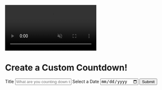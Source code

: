 <!DOCTYPE html>
<html lang="en">
<head>
    <meta charset="UTF-8">
    <meta name="viewport" content="width=device-width, initial-scale=1.0">
    <title>Custom Countdown</title>
    <link rel="icon" type="image/png" href="favicon.png">
    <link rel="stylesheet" href="style.css">
</head>
<body>
    <!-- Video background -->
    <video class="video-background" loop muted autoplay>
        <source src="time.mp4"></video></source>
    </video>
    <div class="video-overlay"></div>
    <!-- Container -->
    <div class="container">
        <!-- Input -->
        <div class="input-container" id="input-container">
            <h1>Create a Custom Countdown!</h1>
           <form class="form" id="countdownForm">
               <label for="title">Title</label>
               <input type="text" id="title" placeholder="What are you counting down to?">
               <label for="date-picker">Select a Date</label>
               <input type="date" id="date-picker">
               <button type="submit">Submit</button>
           </form> 
        </div>
        <!-- Countdown -->
        <div class="countdown" id="countdown" hidden>
            <h1 id="countdown-title"></h1>
            <ul>
                <li><span></span>Days</li>
                <li><span></span>Hours</li>
                <li><span></span>Minutes</li>
                <li><span></span>Seconds</li>
            </ul>
            <button id="countdown-button">Reset</button>
        </div>
        <!-- Complete -->
        <div class="complete" id="complete" hidden>
            <h1 class="complete-title">Countdown Complete!</h1>
            <h1 id="complete-info"></h1>
            <button id="complete-button">New Countdown</button>

        </div>

    </div>
    <!-- Script -->
    <script src="script.js"></script>
</body>
</html>
